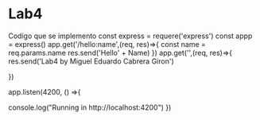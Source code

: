 # Lab4

Codigo que se implemento 
const express = requere('express')
const appp = express()
app.get('/hello:name',(req, res)=>{
  const name = req.params.name
  res.send('Hello' + Name)
})
app.get('',(req, res)=>{
  res.send('Lab4 by Miguel Eduardo Cabrera Giron')

})

app.listen(4200, () =>{

console.log("Running in http://localhost:4200")
})
